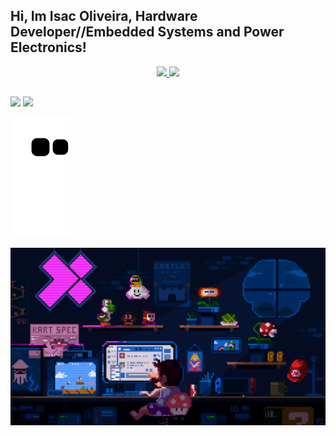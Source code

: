 ## Hi, Im Isac Oliveira, Hardware Developer//Embedded Systems and Power Electronics!
<div align="center">
  <a href="https://github.com/IOS385">
  <img height="180em" src="https://github-readme-stats.vercel.app/api?username=ios385&show_icons=true&theme=merko&include_all_commits=true&count_private=true"/>
  <img height="180em" src="https://github-readme-stats.vercel.app/api/top-langs/?username=ios385&layout=compact&langs_count=7&theme=merko"/>
</div>

  
  
  ##
 
<div> 

 
  <a href = "mailto:contatoisacoliveira374@gmail.com"><img src="https://img.shields.io/badge/-Gmail-%23333?style=for-the-badge&logo=gmail&logoColor=white" target="_blank"></a>
  <a href="https://www.linkedin.com/in/isac-oliveira/" target="_blank"><img src="https://img.shields.io/badge/-LinkedIn-%230077B5?style=for-the-badge&logo=linkedin&logoColor=white" target="_blank"></a> 
 
  ![Snake animation](https://github.com/rafaballerini/rafaballerini/blob/output/github-contribution-grid-snake.svg)
 
</div>
<img src="https://raw.githubusercontent.com/AlvesLuis0/AlvesLuis0/master/img/mario.gif" alt="Mario Coding">

